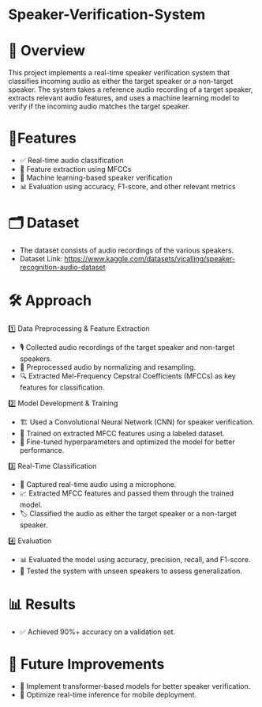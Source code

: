 # Speaker-Verification-System
# 🚀 Overview

This project implements a real-time speaker verification system that classifies incoming audio as either the target speaker or a non-target speaker. The system takes a reference audio recording of a target speaker, extracts relevant audio features, and uses a machine learning model to verify if the incoming audio matches the target speaker.

# 🎯Features

- ✅ Real-time audio classification
- 🎼 Feature extraction using MFCCs
- 🤖 Machine learning-based speaker verification
- 📊 Evaluation using accuracy, F1-score, and other relevant metrics

# 🗂 Dataset

- The dataset consists of audio recordings of the various speakers. 
- Dataset Link: https://www.kaggle.com/datasets/vjcalling/speaker-recognition-audio-dataset

# 🛠️ Approach

1️⃣ Data Preprocessing & Feature Extraction
- 🎙️ Collected audio recordings of the target speaker and non-target speakers.
- 🔄 Preprocessed audio by normalizing and resampling.
- 🔍 Extracted Mel-Frequency Cepstral Coefficients (MFCCs) as key features for classification.

2️⃣ Model Development & Training
- 🏗️ Used a Convolutional Neural Network (CNN) for speaker verification.
- 🎯 Trained on extracted MFCC features using a labeled dataset.
- 🔧 Fine-tuned hyperparameters and optimized the model for better performance.

3️⃣ Real-Time Classification

- 🎤 Captured real-time audio using a microphone.
- 📈 Extracted MFCC features and passed them through the trained model.
- 🏷️ Classified the audio as either the target speaker or a non-target speaker.

4️⃣ Evaluation
- 📊 Evaluated the model using accuracy, precision, recall, and F1-score.
- 🧪 Tested the system with unseen speakers to assess generalization.

# 📊 Results

- ✅ Achieved 90%+ accuracy on a validation set.

# 🔮 Future Improvements

- 🚀 Implement transformer-based models for better speaker verification.
- 📱 Optimize real-time inference for mobile deployment.

